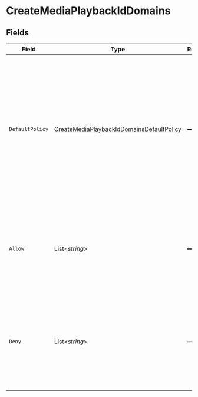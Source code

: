# CreateMediaPlaybackIdDomains


## Fields

| Field                                                                                                                                                                                                                                                | Type                                                                                                                                                                                                                                                 | Required                                                                                                                                                                                                                                             | Description                                                                                                                                                                                                                                          | Example                                                                                                                                                                                                                                              |
| ---------------------------------------------------------------------------------------------------------------------------------------------------------------------------------------------------------------------------------------------------- | ---------------------------------------------------------------------------------------------------------------------------------------------------------------------------------------------------------------------------------------------------- | ---------------------------------------------------------------------------------------------------------------------------------------------------------------------------------------------------------------------------------------------------- | ---------------------------------------------------------------------------------------------------------------------------------------------------------------------------------------------------------------------------------------------------- | ---------------------------------------------------------------------------------------------------------------------------------------------------------------------------------------------------------------------------------------------------- |
| `DefaultPolicy`                                                                                                                                                                                                                                      | [CreateMediaPlaybackIdDomainsDefaultPolicy](../../Models/Requests/CreateMediaPlaybackIdDomainsDefaultPolicy.md)                                                                                                                                      | :heavy_minus_sign:                                                                                                                                                                                                                                   | Specifies the default access policy for domains. <br/>If set to `allow`, all domains are allowed access unless otherwise specified in the `deny` list. <br/>If set to `deny`, all domains are denied access unless otherwise specified in the `allow` list.<br/> |                                                                                                                                                                                                                                                      |
| `Allow`                                                                                                                                                                                                                                              | List<*string*>                                                                                                                                                                                                                                       | :heavy_minus_sign:                                                                                                                                                                                                                                   | A list of domain names or patterns that are explicitly allowed access. <br/>This list is only effective when the `defaultPolicy` is set to `deny`.<br/>                                                                                              | [<br/>"example.com",<br/>"trustedsite.org"<br/>]                                                                                                                                                                                                     |
| `Deny`                                                                                                                                                                                                                                               | List<*string*>                                                                                                                                                                                                                                       | :heavy_minus_sign:                                                                                                                                                                                                                                   | A list of domain names or patterns that are explicitly denied access. <br/>This list is only effective when the `defaultPolicy` is set to `allow`.<br/>                                                                                              | [<br/>"malicioussite.io",<br/>"spamdomain.net"<br/>]                                                                                                                                                                                                 |